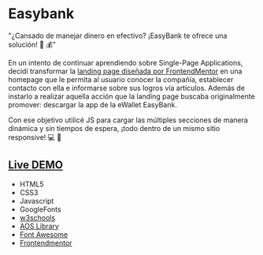 # Easybank

"¿Cansado de manejar dinero en efectivo? ¡EasyBank te ofrece una solución! :mega: :moneybag:"

En un intento de continuar aprendiendo sobre Single-Page Applications, decidí transformar la [landing page diseñada por FrontendMentor](https://www.frontendmentor.io/challenges/easybank-landing-page-WaUhkoDN) en una homepage que le permita al usuario conocer la compañía, establecer contacto con ella e informarse sobre sus logros vía artículos. Además de instarlo a realizar aquella acción que la landing page buscaba originalmente promover: descargar la app de la eWallet EasyBank.

Con ese objetivo utilicé JS para cargar las múltiples secciones de manera dinámica y sin tiempos de espera, ¡todo dentro de un mismo sitio responsive! :computer: :iphone:

## [Live DEMO](https://dvdolivera.github.io/EasyBank/)

+ HTML5
+ CSS3
+ Javascript
+ GoogleFonts
+ [w3schools](https://www.w3schools.com/)
+ [AOS Library](https://michalsnik.github.io/aos/)
+ [Font Awesome](https://fontawesome.com/)
+ [Frontendmentor](https://www.frontendmentor.io)
